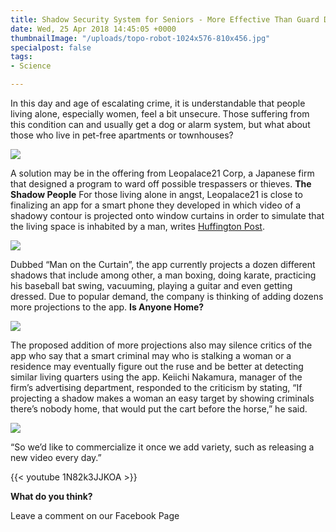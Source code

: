 ```yaml
---
title: Shadow Security System for Seniors - More Effective Than Guard Dogs?
date: Wed, 25 Apr 2018 14:45:05 +0000
thumbnailImage: "/uploads/topo-robot-1024x576-810x456.jpg"
specialpost: false
tags:
- Science

---
```

In this day and age of escalating crime, it is understandable that people living alone, especially women, feel a bit unsecure. Those suffering from this condition can and usually get a dog or alarm system, but what about those who live in pet-free apartments or townhouses? 

[![](http://newsattorneys.staging.wpengine.com/wp-content/uploads/2018/04/guard-dog2.jpg)](http://newsattorneys.staging.wpengine.com/wp-content/uploads/2018/04/guard-dog2.jpg) 

A solution may be in the offering from Leopalace21 Corp, a Japanese firm that designed a program to ward off possible trespassers or thieves. **The Shadow People** For those living alone in angst, Leopalace21 is close to finalizing an app for a smart phone they developed in which video of a shadowy contour is projected onto window curtains in order to simulate that the living space is inhabited by a man, writes [Huffington Post](https://www.huffingtonpost.com/entry/shadow-boxing-security-japan_us_5ade165ee4b036e7aeb5408f). 

[![](http://newsattorneys.staging.wpengine.com/wp-content/uploads/2018/04/leopalace-21.jpg)](http://newsattorneys.staging.wpengine.com/wp-content/uploads/2018/04/leopalace-21.jpg) 

Dubbed “Man on the Curtain”, the app currently projects a dozen different shadows that include among other, a man boxing, doing karate, practicing his baseball bat swing, vacuuming, playing a guitar and even getting dressed. Due to popular demand, the company is thinking of adding dozens more projections to the app. **Is Anyone Home?** 

[![](http://newsattorneys.staging.wpengine.com/wp-content/uploads/2018/04/shadow.jpg)](http://newsattorneys.staging.wpengine.com/wp-content/uploads/2018/04/shadow.jpg) 

The proposed addition of more projections also may silence critics of the app who say that a smart criminal may who is stalking a woman or a residence may eventually figure out the ruse and be better at detecting similar living quarters using the app. Keiichi Nakamura, manager of the firm’s advertising department, responded to the criticism by stating, “If projecting a shadow makes a woman an easy target by showing criminals there’s nobody home, that would put the cart before the horse,” he said. 

[![](http://newsattorneys.staging.wpengine.com/wp-content/uploads/2018/04/shadow-man-app.jpg)](http://newsattorneys.staging.wpengine.com/wp-content/uploads/2018/04/shadow-man-app.jpg) 

“So we’d like to commercialize it once we add variety, such as releasing a new video every day.” 

{{< youtube 1N82k3JJKOA >}}

**What do you think?** 

Leave a comment on our Facebook Page